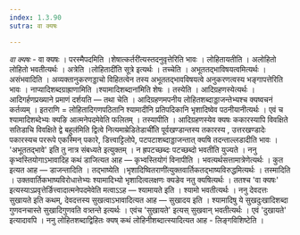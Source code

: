 ```yaml
---
index: 1.3.90
sutra: वा क्यषः

---
```

_वा क्यषः_ - वा क्यषः । परस्मैपदमिति ।शेषात्कर्तरी॑त्यस्तदनुवृत्तेरिति भावः । लोहितायतीति । अलोहितो लोहितो भवतीत्यर्थः । अत्रेति ।लोहितादी॑ति सूत्रे इत्यर्थः । तच्चेति । अभूततद्भाविषयत्वमित्यर्थः । असंभवादिति । अव्यक्तानुकरणड्डाचो विहितत्वेन तस्य अभूततद्भावविषयत्वे अनुकरणत्वस्य भङ्गापत्तेरिति भावः । नाप्यादिशब्दग्राह्राणामिति ।श्यामादिशब्दाना॑मिति शेषः । तस्येति । आदिग्रहणस्येत्यर्थः । आदिगर्हणप्रख्याने प्रमाणं दर्शयति —  तथा चेति । आदिग्रहणमपनीय लोहितशब्दाड्डाजन्तेभ्यश्च क्यष्वचनं कर्तव्यम् । इतराणि = लोहितादिगणपठितानि श्यामादीनि प्रतिपदिकानि भृशादिष्वेव पठनीयानीत्यर्थः । एवं च श्यामादिशब्देभ्यः क्यङि आत्मनेपदमेवेति फलितम् । तस्यापीति । आदिग्रहणस्येव क्यषः ककारस्यापि विवक्षिते सतिडाचि विवक्षिते द्वे बहुल॑मिति द्वित्वे नित्यमाम्रेडितेडाची॑ति पूर्वखण्डान्तस्य तकारस्य , उत्तरखण्डादेः पकारस्यच पररूपे एकस्मिन् पकारे, डित्त्वाट्टिलोपे, पटपटाशब्दाड्डाजन्तात् क्यषि तदन्ताल्लडादीति भावः । 'अभूततद्भावे' इति तु नात्र संबध्यते इत्युक्तम् । न ह्रपटच्छब्दः पटच्छब्दो भवतीति युज्यते । ननु कृभ्वस्तियोगाऽभावादिह कथं डाजित्यत आह —  कृभ्वस्तियोगं विनापीति । भवत्यर्थसत्तामात्रेणेत्यर्थः । कुत इत्यत आह — डाजन्तादिति । तद्भाष्येति ।भृशादिष्वितराणी॑त्युक्तवार्तिकतद्भाष्यविरुद्धमित्यर्थः । तस्मादिति । उक्तवार्तिकभाष्यविरोधात्तेभ्यः श्यामादिभ्यो भृशादित्वलक्षणः क्यङेव नतु क्यषित्यर्थः । ततश्च 'वा क्यषः' इत्यस्याऽप्रवृत्तेर्ङित्त्वादात्मनेपदमेवेति मत्वाऽ‌ऽह —  श्यामायते इति । श्यामो भवतीत्यर्थः । ननु देवदत्तः सुखायते इति कथम्, देवदत्तस्य सुखत्वाऽभावादित्यत आह —  सुखादय इति । श्यामादिषु ये सुखदुःखादिशब्दा गुणवनचास्ते सुखादिगुणवति वत्र्तन्ते इत्यर्थः । एवंच 'सुखायते' इत्यस् सुखवान् भवतीत्यर्थः । एवं 'दुखायते' इत्यादावपि । ननु लोहितशब्दाद्विहितः क्यष् कथं लोहिनीशब्दात्स्यादित्यत आह - लिङ्गविशिष्टेति ।